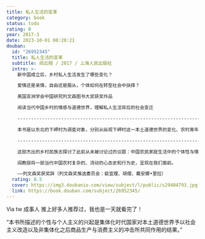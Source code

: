 ```yaml
---
title: 私人生活的变革
category: book
status: todo
rating: 0
year: 2017-3
date: 2023-10-01 00:20:21
douban:
  id: "26952345"
  title: 私人生活的变革
  subtitle: 阎云翔 / 2017 / 上海人民出版社
  intro: >-
    新中国成立后，乡村私人生活发生了哪些变化？

    爱情还是亲情，自由还是服从，个体如何在转型社会中抉择？

    美国亚洲学会中国研究列文森图书大奖获奖作品

    阅读当代中国乡村的情感与道德世界，理解私人生活背后的社会变迁

    -----------------------------------------------------------------------------------------------

    本书是以东北的下岬村为调查对象，分别从纵观下岬村这一本土道德世界的变化、农村青年择偶过程的变化、这一转变过程的各种细节、家庭财产分割过程中三种相互关联的习俗沿革以及在彩礼上体现出来的巨大变化等，讨论了作为独立个体的个人的出现与发展和国家在私人生活的转型以及个人主体性的形成中所起的重要作用。在过去半个世纪里，农民的私人生活经历了双重的转型，这一转型的核心在于个人作为独立主体的兴起。基于此，作者反思了中国近现代以来农村情感生活、亲属关系等私人世界的发展与变迁，与国家对于私人生活领域的巨大推力。

    -------------------------------------------------------------------------------------------------

    这部杰出的乡村民族志探讨了此前从未被讨论过的议题：中国农民家庭生活中的个体性与情感生活。1970年代的中国东北，阎云翔教授曾在当地某村庄做了7年农民，并于1989年以训练有素的人类学家身份回到那里，开始了为期十余年的考察。他以当地人的视角，描绘出普通村民丰富、细腻又微妙多变的精神世界。从社会关系、家庭财产，赡养老人等公共性议题，到风流韵事、计划生育、性等隐私问题，本书都有所展现。

    阎教授将一部当代中国农村复杂的、流动的心态史和行为史，呈现在我们面前。

    ——列文森奖获奖辞（列文森奖推选委员会：裴宜理、胡缨、戴安娜•里拉）
  rating: 8.5
  cover: https://img3.doubanio.com/view/subject/l/public/s29404793.jpg
  link: https://book.douban.com/subject/26952345/
---
```


Via tw 成事人 推上好多人推荐过，我也是一天就看完了！

“本书所描述的个性与个人主义的兴起是集体化时代国家对本土道德世界予以社会主义改造以及非集体化之后商品生产与消费主义的冲击所共同作用的结果。”
